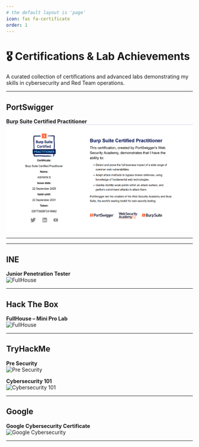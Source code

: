 ```yaml
---
# the default layout is 'page'
icon: fas fa-certificate
order: 1
---
```


# 🎖️ Certifications & Lab Achievements
A curated collection of certifications and advanced labs demonstrating my skills in cybersecurity and Red Team operations.

---
## PortSwigger
**Burp Suite Certified Practitioner**  
![FullHouse](/assets/img/Cert/BSCP.png)

---

---
## INE
**Junior Penetration Tester**  
![FullHouse](/assets/img/Cert/eJPT.png)

---

## Hack The Box
**FullHouse – Mini Pro Lab**  
![FullHouse](/assets/img/Cert/FullHouse.jpg)

---

##  TryHackMe

**Pre Security**  
![Pre Security](/assets/img/Cert/pre-sec.jpg)

**Cybersecurity 101**  
![Cybersecurity 101](/assets/img/Cert/cyber101.jpg)

---

##  Google

**Google Cybersecurity Certificate**  
![Google Cybersecurity](/assets/img/Cert/Google_Cybersecurity.jpg)

---
